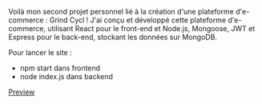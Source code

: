 Voilà mon second projet personnel lié à la création d'une plateforme d'e-commerce : Grind Cycl ! J'ai conçu et développé cette plateforme d'e-commerce, utilisant React pour le front-end et Node.js, Mongoose, JWT et Express pour le back-end, stockant les données sur MongoDB.

Pour lancer le site :
- npm start dans frontend
- node index.js dans backend

[Preview](preview.png)
